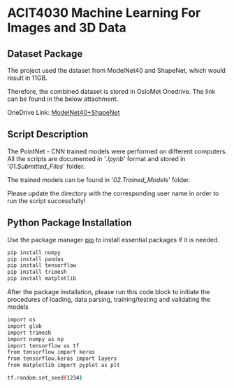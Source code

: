 # ACIT4030 Machine Learning For Images and 3D Data

## Dataset Package

The project used the dataset from ModelNet40 and ShapeNet, which would result in 11GB.

Therefore, the combined dataset is stored in OsloMet Onedrive. The link can be found in the below attachment.

OneDrive Link: [ModelNet40+ShapeNet](https://hioa365-my.sharepoint.com/:f:/g/personal/s371145_oslomet_no/EmG1X7M9udFGiRuH8zP7zPABjvtgTVy4Ge6-lSa0a21cqQ)

## Script Description
The PointNet - CNN trained models were performed on different computers. All the scripts are documented in '*.ipynb*' format and stored in '*01.Submitted_Files*' folder.

The trained models can be found in '*02.Trained_Models*' folder.

Please update the directory with the corresponding user name in order to run the script successfully!

## Python Package Installation
Use the package manager [pip](https://pip.pypa.io/en/stable/) to install essential packages if it is needed.
````bash 
pip install numpy
pip install pandas
pip install tensorflow
pip install trimesh
pip install matplotlib
````

After the package installation, please run this code block to initiate the procedures of loading, data parsing, training/testing and validating the models
````bash
import os
import glob
import trimesh
import numpy as np
import tensorflow as tf
from tensorflow import keras
from tensorflow.keras import layers
from matplotlib import pyplot as plt

tf.random.set_seed(1234)
````
